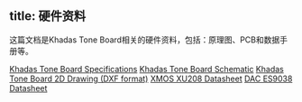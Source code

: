 title: 硬件资料
---

这篇文档是Khadas Tone Board相关的硬件资料，包括：原理图、PCB和数据手册等。

[Khadas Tone Board Specifications](http://www.mediafire.com/file/3tdwxfr4qy98mag/Tone_Board_Specs.pdf)
[Khadas Tone Board Schematic](http://www.mediafire.com/file/2jkeuonl9ukhndm/Tone_V13_SCH.pdf)
[Khadas Tone Board  2D Drawing (DXF format)](http://www.mediafire.com/file/3mwu38zatzidbjz/Tone_V13_DXF.dxf)
[XMOS XU208 Datasheet](http://www.mediafire.com/file/tv1n1qlqk415qlw/XU208-128-QF48_Datasheet.pdf)
[DAC ES9038 Datasheet](http://www.mediafire.com/file/tz1aq9bb7b6bybb/ES-ES9038Q2M-DAC_Datasheet.pdf)

